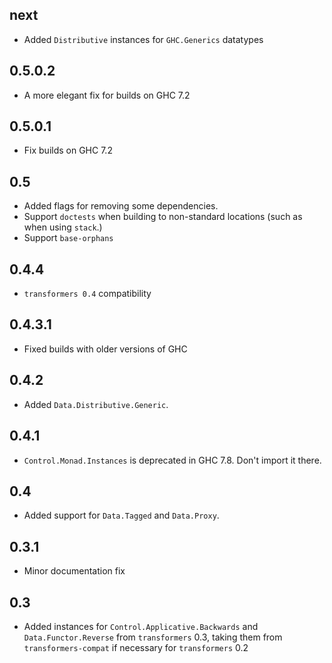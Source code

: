 next
----
* Added `Distributive` instances for `GHC.Generics` datatypes

0.5.0.2
-------
* A more elegant fix for builds on GHC 7.2

0.5.0.1
-------
* Fix builds on GHC 7.2

0.5
---
* Added flags for removing some dependencies.
* Support `doctests` when building to non-standard locations (such as when using `stack`.)
* Support `base-orphans`

0.4.4
-----
* `transformers 0.4` compatibility

0.4.3.1
-----
* Fixed builds with older versions of GHC

0.4.2
-------
* Added `Data.Distributive.Generic`.

0.4.1
-----
* `Control.Monad.Instances` is deprecated in GHC 7.8. Don't import it there.

0.4
---
* Added support for `Data.Tagged` and `Data.Proxy`.

0.3.1
-----
* Minor documentation fix

0.3
---
* Added instances for `Control.Applicative.Backwards` and `Data.Functor.Reverse` from `transformers` 0.3, taking them from `transformers-compat` if necessary for `transformers` 0.2

